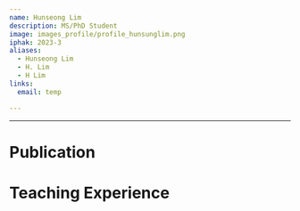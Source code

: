 ```yaml
---
name: Hunseong Lim
description: MS/PhD Student
image: images_profile/profile_hunsunglim.png
iphak: 2023-3
aliases:
  - Hunseong Lim
  - H. Lim
  - H Lim
links:
  email: temp

---
```




---

# Publication




# Teaching Experience
